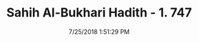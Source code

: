 ---
title        : "Sahih Al-Bukhari Hadith - 1. 747"
date         : 7/25/2018 1:51:29 PM
draft        : false
type         : "hadith"
layout       : "hadith"
BookCode     : "SHB"
VolumeNumber : "1"
HadithNumber : "747"
categories  :  ["Prayer Characteristics-Imam saying: Amin aloud"]
tags  :  ["Abu Huraira"]
---